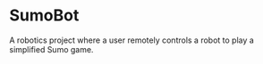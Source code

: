 # SumoBot
A robotics project where a user remotely controls a robot to play a simplified Sumo game.
